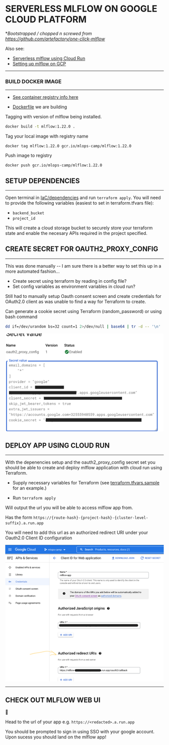 # **SERVERLESS MLFLOW ON GOOGLE CLOUD PLATFORM**

**Bootstrapped / chopped n screwed from https://github.com/artefactory/one-click-mlflow*

Also see:
- [Serverless mlflow using Cloud Run](https://getindata.com/blog/deploying-serverless-mlflow-google-cloud-platform-using-cloud-run/)
- [Setting up mlflow on GCP](https://medium.com/@Sushil_Kumar/setting-up-mlflow-on-google-cloud-for-remote-tracking-of-machine-learning-experiments-b48e0122de04)

___

### **BUILD DOCKER IMAGE**
___

- [See container registry info here](https://cloud.google.com/container-registry/docs/pushing-and-pulling)


- [Dockerfile](mlflow_server/Dockerfile) we are building

Tagging with version of mlflow being installed.

```bash
docker build -t mlflow:1.22.0 .
```

Tag your local image with registry name
```
docker tag mlflow:1.22.0 gcr.io/mlops-camp/mlflow:1.22.0
```

Push image to registry
```
docker push gcr.io/mlops-camp/mlflow:1.22.0
```

## **SETUP DEPENDENCIES**
___

Open terminal in [IaC/dependencies](IaC/dependencies/) and run `terraform apply`. You will need to provide the following variables (easiest to set in terraform.tfvars file):
- `backend_bucket`
- `project_id`

This will create a cloud storage bucket to securely store your terraform state and enable the necesary APIs required in the project specified.


## **CREATE SECRET FOR OAUTH2_PROXY_CONFIG**
___

This was done manually -- I am sure there is a better way to set this up in a more automated fashion...


- Create secret using terraform by reading in config file?
- Set config variables as environment variables in cloud run?

Still had to manually setup Oauth consent screen and create credentials for OAuth2.0 client as was unable to find a way for Terraform to create.

Can generate a cookie secret using Terraform (random_password) or using bash command
```bash
dd if=/dev/urandom bs=32 count=1 2>/dev/null | base64 | tr -d -- '\n' | tr -- '+/' '-_'; echo
```

![Oauth Proxy Config](images/oauth2_proxy_config.png)

## **DEPLOY APP USING CLOUD RUN**
___

With the depenencies setup and the oauth2_proxy_config secret set you should be able to create and deploy mlflow application  with cloud run using Terraform. 

- Supply necessary variables for Terraform (see [terraform.tfvars.sample](IaC/terraform.tfvars.sample) for an example.)

- Run `terraform apply`

Will output the url you will be able to access mlflow app from. 

Has the form `https://{route-hash}-{project-hash}-{cluster-level-suffix}.a.run.app`

You will need to add this url as an authorized redirect URI under your Oauth2.0 Client ID configuration

![Add redirect callback](images/oauth_callback.png)
___

## **CHECK OUT MLFLOW WEB UI**
:tada:

Head to the url of your app e.g. `https://<redacted>.a.run.app`

You should be prompted to sign in using SSO with your google account. Upon sucess you should land on the mlflow app!

